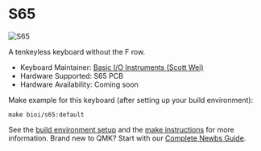 # S65

![S65](https://img.zfrontier.com/post/20200514/FucHmQHc4zv7NG68UnDMlpOS798l?imageView2/2/format/webp)

A tenkeyless keyboard without the F row.

* Keyboard Maintainer: [Basic I/O Instruments (Scott Wei)](https://github.com/scottywei)
* Hardware Supported: S65 PCB
* Hardware Availability: Coming soon

Make example for this keyboard (after setting up your build environment):

    make bioi/s65:default

See the [build environment setup](https://docs.qmk.fm/#/getting_started_build_tools) and the [make instructions](https://docs.qmk.fm/#/getting_started_make_guide) for more information. Brand new to QMK? Start with our [Complete Newbs Guide](https://docs.qmk.fm/#/newbs).
